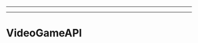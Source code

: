 -------------------------------------------------------------------------------------------
--------------------------------------------------------------------------------------------------
# VideoGameAPI
